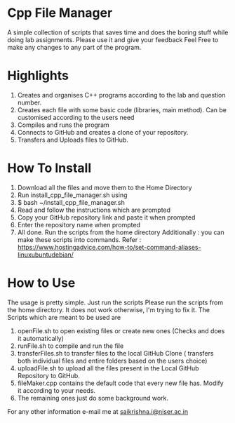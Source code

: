 # Cpp File Manager

A simple collection of scripts that saves time and does the boring stuff while doing lab assignments.
Please use it and give your feedback
Feel Free to make any changes to any part of the program.

# Highlights
1. Creates and organises C++ programs according to the lab and question number.
2. Creates each file with some basic code (libraries, main method). Can be customised according to the users need
3. Compiles and runs the program
4. Connects to GitHub and creates a clone of your repository.
5. Transfers and Uploads files to GitHub.

# How To Install
1. Download all the files and move them to the Home Directory
2. Run install_cpp_file_manager.sh using
3. $ bash ~/install_cpp_file_manager.sh
4. Read and follow the instructions which are prompted
5. Copy your GitHub repository link and paste it when prompted
6. Enter the repository name when prompted
7. All done. Run the scripts from the home directory
Additionally : you can make these scripts into commands. Refer : https://www.hostingadvice.com/how-to/set-command-aliases-linuxubuntudebian/

# How to Use
The usage is pretty simple. Just run the scripts
Please run the scripts from the home directory. It does not work otherwise, I'm trying to fix it.
The Scripts which are meant to be used are
1. openFile.sh to open existing files or create new ones (Checks and does it automatically)
2. runFile.sh to compile and run the file
3. transferFiles.sh to transfer files to the local GitHub Clone ( transfers both individual files and entire folders based on the users choice)
4. uploadFile.sh to upload all the files present in the Local GitHub Repository to GitHub.
5. fileMaker.cpp contains the default code that every new file has. Modify it according to your needs.
6. The remaining ones just do some background work.

For any other information e-mail me at saikrishna.i@niser.ac.in



